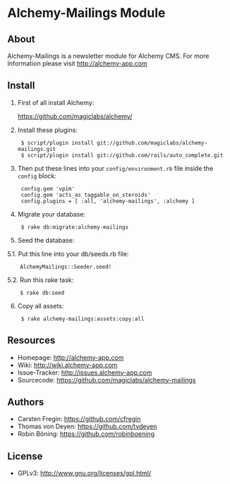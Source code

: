Alchemy-Mailings Module
=======================

About
-----

Alchemy-Mailings is a newsletter module for Alchemy CMS.
For more Information please visit http://alchemy-app.com

Install
-------

1. First of all install Alchemy:

    <https://github.com/magiclabs/alchemy/>

2. Install these plugins:

        $ script/plugin install git://github.com/magiclabs/alchemy-mailings.git
        $ script/plugin install git://github.com/rails/auto_complete.git

3. Then put these lines into your `config/environment.rb` file inside the `config` block:

        config.gem 'vpim'
        config.gem 'acts_as_taggable_on_steroids'
        config.plugins = [ :all, 'alchemy-mailings', :alchemy ]

4. Migrate your database:

        $ rake db:migrate:alchemy-mailings

5. Seed the database:

  5.1. Put this line into your db/seeds.rb file:
        
        AlchemyMailings::Seeder.seed!

  5.2. Run this rake task:

        $ rake db:seed

6. Copy all assets:

        $ rake alchemy-mailings:assets:copy:all

Resources
---------

* Homepage: <http://alchemy-app.com>
* Wiki: <http://wiki.alchemy-app.com>
* Issue-Tracker: <http://issues.alchemy-app.com>
* Sourcecode: <https://github.com/magiclabs/alchemy-mailings>

Authors
---------

* Carsten Fregin: <https://github.com/cfregin>
* Thomas von Deyen: <https://github.com/tvdeyen>
* Robin Böning: <https://github.com/robinboening>

License
-------

* GPLv3: <http://www.gnu.org/licenses/gpl.html/>

